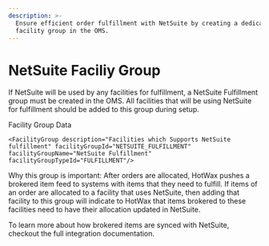 ```yaml
---
description: >-
  Ensure efficient order fulfillment with NetSuite by creating a dedicated
  facility group in the OMS.
---
```


# NetSuite Faciliy Group

If NetSuite will be used by any facilities for fulfillment, a NetSuite Fulfillment group must be created in the OMS. All facilities that will be using NetSuite for fulfillment should be added to this group during setup.

Facility Group Data

```
<FacilityGroup description="Facilities which Supports NetSuite fulfillment" facilityGroupId="NETSUITE_FULFILLMENT" facilityGroupName="NetSuite Fulfillment" facilityGroupTypeId="FULFILLMENT"/>
```

Why this group is important: After orders are allocated, HotWax pushes a brokered item feed to systems with items that they need to fulfill. If items of an order are allocated to a facility that uses NetSuite, then adding that facility to this group will indicate to HotWax that items brokered to these facilities need to have their allocation updated in NetSuite.

To learn more about how brokered items are synced with NetSuite, checkout the full integration documentation.
